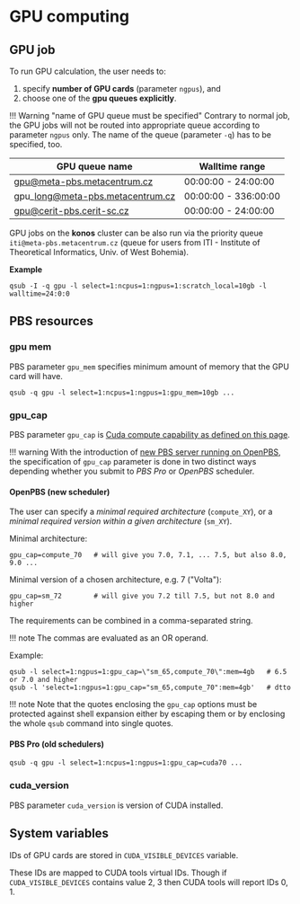 # GPU computing

## GPU job

To run GPU calculation, the user needs to:

1. specify **number of GPU cards** (parameter `ngpus`), and
2. choose one of the **gpu queues explicitly**.

!!! Warning "name of GPU queue must be specified"
    Contrary to normal job, the GPU jobs will not be routed into appropriate queue according to parameter `ngpus` only. The name of the queue (parameter `-q`) has to be specified, too.

| GPU queue name | Walltime range | 
|------------|----------------|
| gpu@meta-pbs.metacentrum.cz | 00:00:00 - 24:00:00 |
| gpu\_long@meta-pbs.metacentrum.cz | 00:00:00 - 336:00:00 |
| gpu@cerit-pbs.cerit-sc.cz | 00:00:00 - 24:00:00 |

GPU jobs on the **konos** cluster can be also run via the priority queue `iti@meta-pbs.metacentrum.cz` (queue for users from ITI - Institute of Theoretical Informatics, Univ. of West Bohemia).

**Example**

    qsub -I -q gpu -l select=1:ncpus=1:ngpus=1:scratch_local=10gb -l walltime=24:0:0


## PBS resources

### gpu mem

PBS parameter `gpu_mem` specifies minimum amount of memory that the GPU card will have. 

    qsub -q gpu -l select=1:ncpus=1:ngpus=1:gpu_mem=10gb ...

### gpu\_cap

PBS parameter `gpu_cap` is [Cuda compute capability as defined on this page](https://docs.nvidia.com/cuda/cuda-c-programming-guide/index.html#compute-capabilities).

!!! warning
    With the introduction of [new PBS server running on OpenPBS](../../computing/concepts/#pbs-servers), the specification of `gpu_cap` parameter is done in two distinct ways depending whether you submit to *PBS Pro* or *OpenPBS* scheduler.

#### OpenPBS (new scheduler)

The user can specify a *minimal required architecture* (`compute_XY`), or a *minimal required version within a given architecture* (`sm_XY`).

Minimal architecture:

    gpu_cap=compute_70   # will give you 7.0, 7.1, ... 7.5, but also 8.0, 9.0 ...

Minimal version of a chosen architecture, e.g. 7 ("Volta"):

    gpu_cap=sm_72        # will give you 7.2 till 7.5, but not 8.0 and higher

The requirements can be combined in a comma-separated string.

!!! note
    The commas are evaluated as an OR operand.

Example:

    qsub -l select=1:ngpus=1:gpu_cap=\"sm_65,compute_70\":mem=4gb   # 6.5 or 7.0 and higher
    qsub -l 'select=1:ngpus=1:gpu_cap="sm_65,compute_70":mem=4gb'   # dtto

!!! note
    Note that the quotes enclosing the `gpu_cap` options must be protected against shell expansion either by escaping them or by enclosing the whole `qsub` command into single quotes.

#### PBS Pro (old schedulers)

    qsub -q gpu -l select=1:ncpus=1:ngpus=1:gpu_cap=cuda70 ...

### cuda\_version

PBS parameter `cuda_version` is version of CUDA installed.

## System variables

IDs of GPU cards are stored in `CUDA_VISIBLE_DEVICES` variable.

These IDs are mapped to CUDA tools virtual IDs. Though if `CUDA_VISIBLE_DEVICES` contains value 2, 3 then CUDA tools will report IDs 0, 1. 



